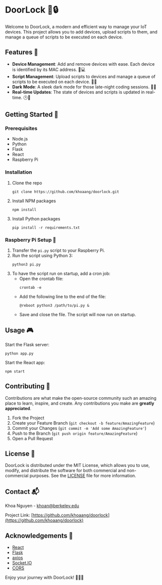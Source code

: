 # DoorLock 🚪🔒

Welcome to DoorLock, a modern and efficient way to manage your IoT devices. This project allows you to add devices, upload scripts to them, and manage a queue of scripts to be executed on each device.

## Features 🚀

- **Device Management**: Add and remove devices with ease. Each device is identified by its MAC address. 📱💻
- **Script Management**: Upload scripts to devices and manage a queue of scripts to be executed on each device. 📄🔄
- **Dark Mode**: A sleek dark mode for those late-night coding sessions. 🌙💡
- **Real-time Updates**: The state of devices and scripts is updated in real-time. 🕒🔄

## Getting Started 🏁

### Prerequisites

- Node.js
- Python
- Flask
- React
- Raspberry Pi

### Installation

1. Clone the repo
   ```
   git clone https://github.com/khoaang/doorlock.git
   ```
2. Install NPM packages
   ```
   npm install
   ```
3. Install Python packages
   ```
   pip install -r requirements.txt
   ```

### Raspberry Pi Setup 🍓

1. Transfer the `pi.py` script to your Raspberry Pi.
2. Run the script using Python 3:
   ```
   python3 pi.py
   ```
3. To have the script run on startup, add a cron job:
   - Open the crontab file:
     ```
     crontab -e
     ```
   - Add the following line to the end of the file:
     ```
     @reboot python3 /path/to/pi.py &
     ```
   - Save and close the file. The script will now run on startup.

## Usage 🎮

Start the Flask server:

```
python app.py
```

Start the React app:

```
npm start
```

## Contributing 🤝

Contributions are what make the open-source community such an amazing place to learn, inspire, and create. Any contributions you make are **greatly appreciated**.

1. Fork the Project
2. Create your Feature Branch (`git checkout -b feature/AmazingFeature`)
3. Commit your Changes (`git commit -m 'Add some AmazingFeature'`)
4. Push to the Branch (`git push origin feature/AmazingFeature`)
5. Open a Pull Request

## License 📄

DoorLock is distributed under the MIT License, which allows you to use, modify, and distribute the software for both commercial and non-commercial purposes. See the [LICENSE](LICENSE) file for more information.

## Contact 📬

Khoa Nguyen - khoan@berkeley.edu

Project Link: [https://github.com/khoaang/doorlock](https://github.com/khoaang/doorlock)

## Acknowledgements 🎉

- [React](https://reactjs.org/)
- [Flask](https://flask.palletsprojects.com/)
- [axios](https://github.com/axios/axios)
- [Socket.IO](https://socket.io/)
- [CORS](https://developer.mozilla.org/en-US/docs/Web/HTTP/CORS)

Enjoy your journey with DoorLock! 🎈🎈🎈
